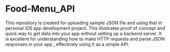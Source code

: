 # Food-Menu_API
This repository is created for uploading sample JSON file and using that in personal iOS app development project. This illustrates proof of concept and quick way to get data into your app without setting up a backend server. It is excellent for understanding how to make HTTP requests and parse JSON responses in your app , effectively using it as a simple API.

